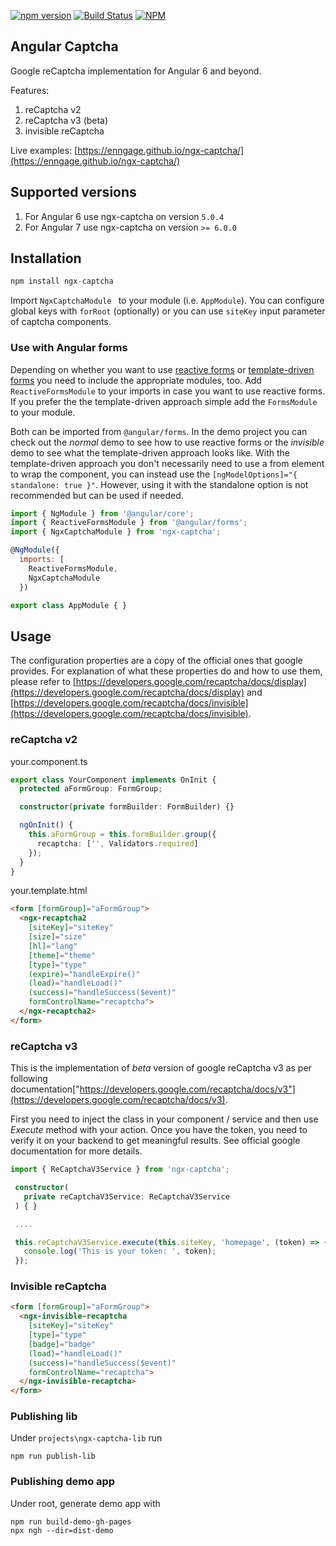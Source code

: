 [![npm version](https://badge.fury.io/js/ngx-captcha.svg)](https://badge.fury.io/js/ngx-captcha)
[![Build Status](https://api.travis-ci.org/Enngage/ngx-captcha.svg?branch=master)](https://travis-ci.org/Enngage/ngx-captcha)
[![NPM](https://nodei.co/npm/ngx-captcha.png?mini=true)](https://nodei.co/npm/ngx-captcha/)

## Angular Captcha

Google reCaptcha implementation for Angular 6 and beyond. 

Features: 

1. reCaptcha v2
2. reCaptcha v3 (beta)
3. invisible reCaptcha

Live examples: [https://enngage.github.io/ngx-captcha/](https://enngage.github.io/ngx-captcha/)

## Supported versions

1. For Angular 6 use ngx-captcha on version `5.0.4`
2. For Angular 7 use ngx-captcha on version `>= 6.0.0`

## Installation

```javascript
npm install ngx-captcha
```

Import `NgxCaptchaModule ` to your module (i.e. `AppModule`). You can configure global keys with `forRoot` (optionally) or you can use `siteKey` input parameter of captcha components.

### Use with Angular forms

Depending on whether you want to use [reactive forms](https://angular.io/guide/reactive-forms) or [template-driven forms](https://angular.io/guide/forms) you need to include the appropriate modules, too.
Add `ReactiveFormsModule` to your imports in case you want to use reactive forms. If you prefer the the template-driven approach simple add the `FormsModule` to your module. 

Both can be imported from `@angular/forms`. In the demo project you can check out the *normal* demo to see how to use reactive forms or the *invisible* demo to see what the template-driven approach looks like. With the template-driven approach you don't necessarily need to use a from element to wrap the component, you can instead use the `[ngModelOptions]="{ standalone: true }"`.
However, using it with the standalone option is not recommended but can be used if needed. 

```javascript
import { NgModule } from '@angular/core';
import { ReactiveFormsModule } from '@angular/forms';
import { NgxCaptchaModule } from 'ngx-captcha';

@NgModule({
  imports: [
    ReactiveFormsModule,
    NgxCaptchaModule
  })

export class AppModule { }
```

## Usage
The configuration properties are a copy of the official ones that google provides. For explanation of what these properties do and how to use them, please refer to [https://developers.google.com/recaptcha/docs/display](https://developers.google.com/recaptcha/docs/display) and [https://developers.google.com/recaptcha/docs/invisible](https://developers.google.com/recaptcha/docs/invisible).

### reCaptcha v2

your.component.ts
```typescript
export class YourComponent implements OnInit {
  protected aFormGroup: FormGroup;

  constructor(private formBuilder: FormBuilder) {}

  ngOnInit() {
    this.aFormGroup = this.formBuilder.group({
      recaptcha: ['', Validators.required]
    });
  }
}
```

your.template.html
```html
<form [formGroup]="aFormGroup">
  <ngx-recaptcha2
    [siteKey]="siteKey"
    [size]="size"
    [hl]="lang"
    [theme]="theme"
    [type]="type"
    (expire)="handleExpire()"
    (load)="handleLoad()"
    (success)="handleSuccess($event)"
    formControlName="recaptcha">
  </ngx-recaptcha2>
</form>
```

### reCaptcha v3

 This is the implementation of <em>beta</em> version of google reCaptcha v3 as per following documentation["https://developers.google.com/recaptcha/docs/v3"](https://developers.google.com/recaptcha/docs/v3).

 First you need to inject the <em></em> class in your component / service and then use <em>Execute</em> method with your action. Once you have the token, you need to verify it on your backend to get meaningful results. See official google documentation for more details.

 ```typescript
 import { ReCaptchaV3Service } from 'ngx-captcha';

  constructor(
    private reCaptchaV3Service: ReCaptchaV3Service
  ) { }

  ....

  this.reCaptchaV3Service.execute(this.siteKey, 'homepage', (token) => {
    console.log('This is your token: ', token);
  });
 ```

### Invisible reCaptcha

```html
<form [formGroup]="aFormGroup">
  <ngx-invisible-recaptcha
    [siteKey]="siteKey"
    [type]="type"
    [badge]="badge"
    (load)="handleLoad()"
    (success)="handleSuccess($event)"
    formControlName="recaptcha">
  </ngx-invisible-recaptcha>
</form>
```

### Publishing lib

Under `projects\ngx-captcha-lib` run 

```
npm run publish-lib
```

### Publishing demo app

Under root, generate demo app with

```
npm run build-demo-gh-pages
npx ngh --dir=dist-demo
```
